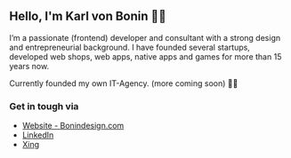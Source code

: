 ## Hello, I'm Karl von Bonin 👋👋

I’m a passionate (frontend) developer and consultant with a strong design and entrepreneurial background.
I have founded several startups, developed web shops, web apps, native apps and games for more than 15 years now.

Currently founded my own IT-Agency. (more coming soon) 🍻🚀

### Get in tough via

- [Website - Bonindesign.com](https://www.bonindesign.de/)
- [LinkedIn](https://www.linkedin.com/in/karlvonbonin/)
- [Xing](https://www.xing.com/profile/Karl_vonBonin/cv)

